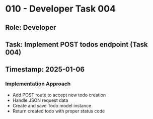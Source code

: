 # 010 - Developer Task 004

## Role: Developer
## Task: Implement POST todos endpoint (Task 004)
## Timestamp: 2025-01-06

### Implementation Approach
- Add POST route to accept new todo creation
- Handle JSON request data
- Create and save Todo model instance
- Return created todo with proper status code